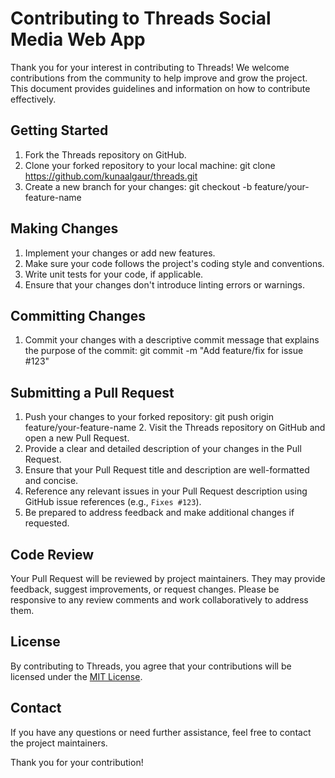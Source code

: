 # Contributing to Threads Social Media Web App

Thank you for your interest in contributing to Threads! We welcome contributions from the community to help improve and grow the project. This document provides guidelines and information on how to contribute effectively.

## Getting Started

1. Fork the Threads repository on GitHub.
2. Clone your forked repository to your local machine:
   git clone https://github.com/kunaalgaur/threads.git
3. Create a new branch for your changes:
   git checkout -b feature/your-feature-name

## Making Changes

1. Implement your changes or add new features.
2. Make sure your code follows the project's coding style and conventions.
3. Write unit tests for your code, if applicable.
4. Ensure that your changes don't introduce linting errors or warnings.

## Committing Changes

1. Commit your changes with a descriptive commit message that explains the purpose of the commit:
   git commit -m "Add feature/fix for issue #123"

## Submitting a Pull Request

1. Push your changes to your forked repository:
   git push origin feature/your-feature-name 2. Visit the Threads repository on GitHub and open a new Pull Request.
2. Provide a clear and detailed description of your changes in the Pull Request.
3. Ensure that your Pull Request title and description are well-formatted and concise.
4. Reference any relevant issues in your Pull Request description using GitHub issue references (e.g., `Fixes #123`).
5. Be prepared to address feedback and make additional changes if requested.

## Code Review

Your Pull Request will be reviewed by project maintainers. They may provide feedback, suggest improvements, or request changes. Please be responsive to any review comments and work collaboratively to address them.

## License

By contributing to Threads, you agree that your contributions will be licensed under the [MIT License](/LICENSE).

## Contact

If you have any questions or need further assistance, feel free to contact the project maintainers.

Thank you for your contribution!
